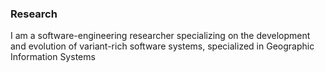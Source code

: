 ### Research

I am a software-engineering researcher specializing on the development and evolution of variant-rich software systems, specialized in Geographic Information Systems
